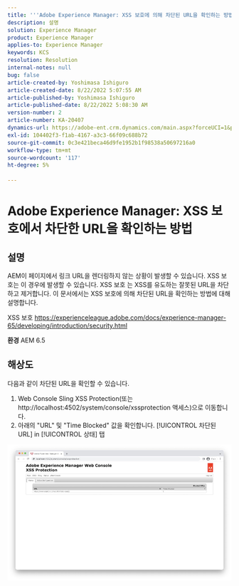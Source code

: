 ```yaml
---
title: '''Adobe Experience Manager: XSS 보호에 의해 차단된 URL을 확인하는 방법'
description: 설명
solution: Experience Manager
product: Experience Manager
applies-to: Experience Manager
keywords: KCS
resolution: Resolution
internal-notes: null
bug: false
article-created-by: Yoshimasa Ishiguro
article-created-date: 8/22/2022 5:07:55 AM
article-published-by: Yoshimasa Ishiguro
article-published-date: 8/22/2022 5:08:30 AM
version-number: 2
article-number: KA-20407
dynamics-url: https://adobe-ent.crm.dynamics.com/main.aspx?forceUCI=1&pagetype=entityrecord&etn=knowledgearticle&id=c3e6e460-d821-ed11-b83e-0022480866ad
exl-id: 104402f3-f1ab-4167-a3c3-66f09c688b72
source-git-commit: 0c3e421beca46d9fe1952b1f98538a50697216a0
workflow-type: tm+mt
source-wordcount: '117'
ht-degree: 5%

---
```


# Adobe Experience Manager: XSS 보호에서 차단한 URL을 확인하는 방법

## 설명


AEM이 페이지에서 링크 URL을 렌더링하지 않는 상황이 발생할 수 있습니다. XSS 보호는 이 경우에 발생할 수 있습니다. XSS 보호 는 XSS를 유도하는 잘못된 URL을 차단하고 제거합니다.
이 문서에서는 XSS 보호에 의해 차단된 URL을 확인하는 방법에 대해 설명합니다.

XSS 보호 https://experienceleague.adobe.com/docs/experience-manager-65/developing/introduction/security.html

<b>환경</b>
AEM 6.5


## 해상도


다음과 같이 차단된 URL을 확인할 수 있습니다.
1. Web Console Sling XSS Protection(또는 http://localhost:4502/system/console/xssprotection 액세스)으로 이동합니다.
2. 아래의 &quot;URL&quot; 및 &quot;Time Blocked&quot; 값을 확인합니다. [!UICONTROL 차단된 URL] in [!UICONTROL 상태] 탭

![](assets/c1d7a6cc-d521-ed11-b83e-0022480866ad.png)

